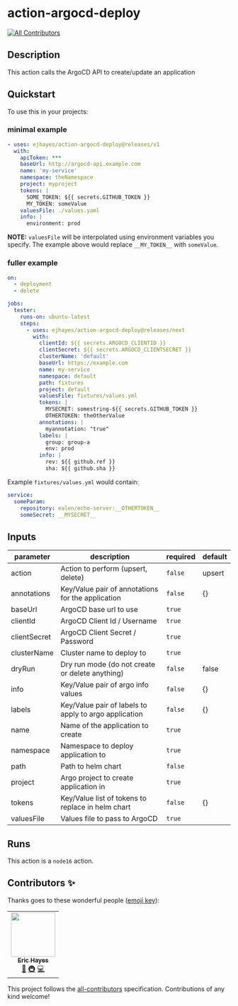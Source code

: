 # action-argocd-deploy

<!-- ALL-CONTRIBUTORS-BADGE:START - Do not remove or modify this section -->
[![All Contributors](https://img.shields.io/badge/all_contributors-1-orange.svg?style=flat-square)](#contributors-)
<!-- ALL-CONTRIBUTORS-BADGE:END -->

<!-- action-docs-description -->
## Description

This action calls the ArgoCD API to create/update an application


<!-- action-docs-description -->

## Quickstart

To use this in your projects:

### minimal example

```yaml
- uses: ejhayes/action-argocd-deploy@releases/v1
  with:
    apiToken: ***
    baseUrl: http://argocd-api.example.com
    name: 'my-service'
    namespace: theNamespace
    project: myproject
    tokens: |
      SOME_TOKEN: ${{ secrets.GITHUB_TOKEN }}
      MY_TOKEN: someValue
    valuesFile: ./values.yaml
    info: |
      environment: prod
```

**NOTE:** `valuesFile` will be interpolated using environment variables you specify. The example above would replace `__MY_TOKEN__` with `someValue`.

### fuller example

```yaml
on:
  - deployment
  - delete

jobs:
  tester:
    runs-on: ubuntu-latest
    steps:
      - uses: ejhayes/action-argocd-deploy@releases/next
        with:
          clientId: ${{ secrets.ARGOCD_CLIENTID }}
          clientSecret: ${{ secrets.ARGOCD_CLIENTSECRET }}
          clusterName: 'default'
          baseUrl: https://example.com
          name: my-service
          namespace: default
          path: fixtures
          project: default
          valuesFile: fixtures/values.yml
          tokens: |
            MYSECRET: somestring-${{ secrets.GITHUB_TOKEN }}
            OTHERTOKEN: theOtherValue
          annotations: |
            myannotation: "true"
          labels: |
            group: group-a
            env: prod
          info: |
            rev: ${{ github.ref }}
            sha: ${{ github.sha }}
```

Example `fixtures/values.yml` would contain:
```yaml
service:
  someParam:
    repository: ealen/echo-server:__OTHERTOKEN__
    someSecret: __MYSECRET__
```

<!-- action-docs-inputs -->
## Inputs

| parameter | description | required | default |
| - | - | - | - |
| action | Action to perform (upsert, delete) | `false` | upsert |
| annotations | Key/Value pair of annotations for the application | `false` | {} |
| baseUrl | ArgoCD base url to use | `true` |  |
| clientId | ArgoCD Client Id / Username | `true` |  |
| clientSecret | ArgoCD Client Secret / Password | `true` |  |
| clusterName | Cluster name to deploy to | `true` |  |
| dryRun | Dry run mode (do not create or delete anything) | `false` | false |
| info | Key/Value pair of argo info values | `false` | {} |
| labels | Key/Value pair of labels to apply to argo application | `false` | {} |
| name | Name of the application to create | `true` |  |
| namespace | Namespace to deploy application to | `true` |  |
| path | Path to helm chart | `false` |  |
| project | Argo project to create application in | `true` |  |
| tokens | Key/Value list of tokens to replace in helm chart | `false` | {} |
| valuesFile | Values file to pass to ArgoCD | `true` |  |



<!-- action-docs-inputs -->

<!-- action-docs-outputs -->

<!-- action-docs-outputs -->

<!-- action-docs-runs -->
## Runs

This action is a `node16` action.


<!-- action-docs-runs -->

## Contributors ✨

Thanks goes to these wonderful people ([emoji key](https://allcontributors.org/docs/en/emoji-key)):

<!-- ALL-CONTRIBUTORS-LIST:START - Do not remove or modify this section -->
<!-- prettier-ignore-start -->
<!-- markdownlint-disable -->
<table>
  <tr>
    <td align="center"><a href="https://github.com/ejhayes"><img src="https://avatars.githubusercontent.com/u/310233?v=4?s=100" width="100px;" alt=""/><br /><sub><b>Eric Hayes</b></sub></a><br /><a href="https://github.com/ejhayes/action-argocd-deploy/commits?author=ejhayes" title="Documentation">📖</a> <a href="#infra-ejhayes" title="Infrastructure (Hosting, Build-Tools, etc)">🚇</a> <a href="https://github.com/ejhayes/action-argocd-deploy/commits?author=ejhayes" title="Code">💻</a></td>
  </tr>
</table>

<!-- markdownlint-restore -->
<!-- prettier-ignore-end -->

<!-- ALL-CONTRIBUTORS-LIST:END -->

This project follows the [all-contributors](https://github.com/all-contributors/all-contributors) specification. Contributions of any kind welcome!
